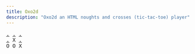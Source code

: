 ```yaml
---
title: Oxo2d 
description: "Oxo2d an HTML noughts and crosses (tic-tac-toe) player"
---
```


<pre class="oxo2d">
<a href="../7n/">.</a> <a href="../3d/">.</a> <a href="../7o/">.</a>
<a href="../7d/">.</a> X <a href="../7p/">.</a>
O O X
</pre>

